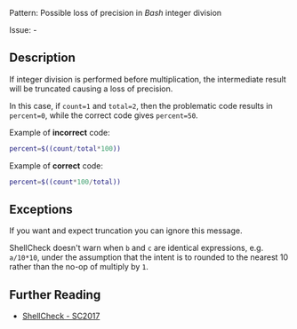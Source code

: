 Pattern: Possible loss of precision in _Bash_ integer division

Issue: -

## Description

If integer division is performed before multiplication, the intermediate result will be truncated causing a loss of precision.

In this case, if  `count=1` and `total=2`, then the problematic code results in `percent=0`, while the correct code gives `percent=50`.

Example of **incorrect** code:

```sh
percent=$((count/total*100))
```

Example of **correct** code:

```sh
percent=$((count*100/total))
```

## Exceptions

If you want and expect truncation you can ignore this message.

ShellCheck doesn't warn when `b` and `c` are identical expressions, e.g. `a/10*10`, under the assumption that the intent is to rounded to the nearest 10 rather than the no-op of multiply by `1`.

## Further Reading

* [ShellCheck - SC2017](https://github.com/koalaman/shellcheck/wiki/SC2017)
